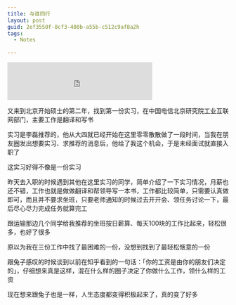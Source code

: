 ```yaml
---
title: 与谁同行
layout: post
guid: 2ef3550f-8cf3-400b-a55b-c512c9af8a2h
tags:
  - Notes

---
```


<iframe frameborder="no" border="0" marginwidth="0" marginheight="0" width=330 height=86 src="http://music.163.com/outchain/player?type=2&id=26830207&auto=0&height=66"></iframe>

又来到北京开始硕士的第二年，找到第一份实习，在中国电信北京研究院工业互联网部门，主要工作是翻译和写书

实习是李磊推荐的，他从大四就已经开始在这里零零散散做了一段时间，当我在朋友圈发出想要实习、求推荐的消息后，他给了我这个机会，于是未经面试就直接入职了

这实习好得不像是一份实习

昨天去入职的时候遇到其他在这里实习的同学，简单介绍了一下实习情况，月薪也还不错，工作也就是做做翻译和帮领导写一本书，工作都比较简单，只需要认真做即可，而且并不要求坐班，只要老师通知的时候过去开开会、领任务讨论一下，最后尽心尽力完成任务就算完工

跟运输那边几个同学给我推荐的坐班按日薪算、每天100块的工作比起来，轻松很多，也好了很多

原以为我在三份工作中找了最困难的一份，没想到找到了最轻松惬意的一份

跟兔子感叹的时候谈到以前在知乎看到的一句话：「你的工资是由你的朋友们决定的」，仔细想来真是这样，混在什么样的圈子决定了你做什么工作，领什么样的工资

现在想来跟兔子也是一样，人生态度都变得积极起来了，真的变了好多
